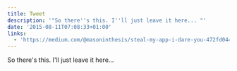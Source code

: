 ```yaml
---
title: Tweet
description: '"So there''s this. I''ll just leave it here... "'
date: '2015-08-11T07:08:33+01:00'
links:
  - 'https://medium.com/@masoninthesis/steal-my-app-i-dare-you-472fd044068f'
---
```

So there's this. I'll just leave it here... 
